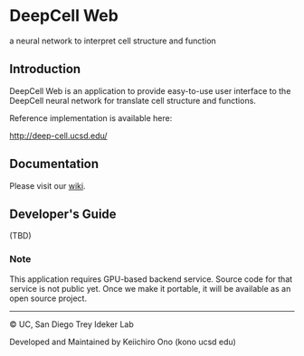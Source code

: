 # DeepCell Web
a neural network to interpret cell structure and function

## Introduction
DeepCell Web is an application to provide easy-to-use user interface to the DeepCell neural network for translate cell structure and functions.

Reference implementation is available here:

http://deep-cell.ucsd.edu/

## Documentation

Please visit our [wiki](https://github.com/idekerlab/deep-cell/wiki).


## Developer's Guide
(TBD)

### Note
This application requires GPU-based backend service.  Source code for that service is not public yet.  Once we make it portable, it will be available as an open source project.



----
&copy; UC, San Diego Trey Ideker Lab

Developed and Maintained by Keiichiro Ono (kono ucsd edu)
